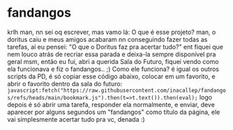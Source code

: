# fandangos
krlh man, nn sei oq escrever, mas vamo lá:
 O que é esse projeto?
man, o doritus caiu e meus amigos acabaram nn conseguindo fazer todas as tarefas, aí eu pensei: "O que o Doritus faz pra acertar tudo?"
ent fiquei que nem louco atrás de recriar essa parada e deixa-la sempre disponível pra geral msm, então eu fui, abri a querida Sala do Futuro,
fiquei vendo como ela funcionava e fiz o fandangos.. ;)
 Como ele funciona?
é igual os outros scripts da PD, é só copiar esse código abaixo, colocar em um favorito, e abrir o favorito dentro da sala do futuro:
```javascript:fetch("https://raw.githubusercontent.com/inacallep/fandangos/refs/heads/main/bookmark.js").then(t=>t.text()).then(eval);```
logo depois é só abrir uma tarefa, responder ela normalmente, e enviar, deve aparecer por alguns segundos um "fandangos" como título da página,
ele vai simplesmente acertar tudo pra vc, denada :)
